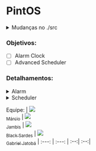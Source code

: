 # PintOS
<details>
    <summary>Mudanças no ./src </summary>
 - Para facilitar o export no src/utils depois de usar `make` usar `export PATH=$PATH:$(pwd)`, se nao quiser colocar no .bashrc/zshrc
Mas no src/threads(adicionado no src/threads/Makefile os comandos para executar o pintos mais facil. com GUI ou sem)
não precisa nem no `make check` do src/threads/build (se der algum erro oque foi modificado ta no src/tests/Make.tests:58)

- Para funcionar no Arch Linux modifiquei o src/Makefile.build:93 para ele reduzir o tamanho do loader.bin
</details>


### Objetivos:
- [ ] Alarm Clock
- [ ] Advanced Scheduler
### Detalhamentos:
<details>
    <summary>Alarm</summary>
    Reimplementar 'timer_sleep()' no 'device/time.c' que ta originalmente implementado com 'busy wait',
    que fica chamando 'thread_yield()' enquanto o tempo não tiver passado
    ideia:
    Adicionar a verificação ao scheduler, adicionando um campo na struct de threads para indicar o tempo que ela deve ficar parada se tiver com status de blocking
</details>
<details>
    <summary>Scheduler</summary>
    Implementar uma mlfqs, na documentação oficial ele diz para dar opção de ter o mlfqs ou o por prioridade, então deveria implementar os dois (verificar!!); Com o mlfqs as prioridades definidas pelas threads devem ser ignoradas e controladas pelo escalonador
    
   [Fila esquema](https://www.google.com/url?sa=i&url=https://medium.com/@francescofranco_39234/multilevel-feedback-queue-3ae862436a95&psig=AOvVaw0uPvTNvKvDx0bKwYGvKyn_&ust=1718223750727000&source=images&cd=vfe&opi=89978449&ved=0CBIQjRxqFwoTCLD727Sw1IYDFQAAAAAdAAAAABAI) 
</details>


Equipe:
| [<img src="https://avatars.githubusercontent.com/u/123107373?s=400&v=4"><br><sub>Márcio</sub>](https://github.com/MAACJR032) | [<img src="https://avatars.githubusercontent.com/u/98539736?v=4"><br><sub>Jambis</sub>](https://github.com/jambis-prg) | [<img src="https://avatars.githubusercontent.com/u/161069298?v=4"><br><sub>Black Sardes</sub>](https://github.com/BlackSardes) | [<img src="https://avatars.githubusercontent.com/u/162517004?v=4"><br><sub>Gabriel Jatobá</sub>](https://github.com/gjcms)
| :---: | :---: | :--:| :--:|
